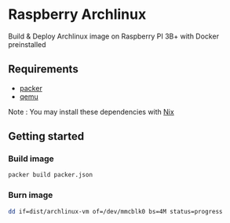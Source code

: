 # Raspberry Archlinux

Build & Deploy Archlinux image on Raspberry PI 3B+ with Docker preinstalled

## Requirements

- [packer](https://www.packer.io/docs/install/index.html)
- [qemu](https://www.qemu.org/download/)

Note : You may install these dependencies with [Nix](https://nixos.org/nix/)

## Getting started

### Build image

```bash
packer build packer.json
```

### Burn image

```bash
dd if=dist/archlinux-vm of=/dev/mmcblk0 bs=4M status=progress
```
